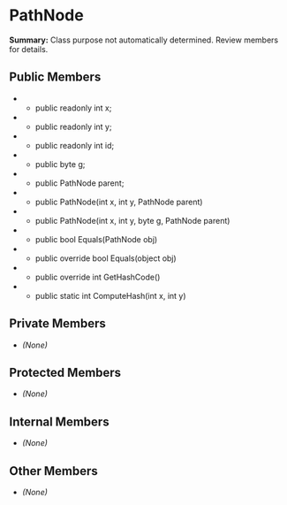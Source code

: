 # PathNode

**Summary:** Class purpose not automatically determined. Review members for details.

## Public Members
- - public readonly int x;
- - public readonly int y;
- - public readonly int id;
- - public byte g;
- - public PathNode parent;
- - public PathNode(int x, int y, PathNode parent)
- - public PathNode(int x, int y, byte g, PathNode parent)
- - public bool Equals(PathNode obj)
- - public override bool Equals(object obj)
- - public override int GetHashCode()
- - public static int ComputeHash(int x, int y)

## Private Members
- *(None)*

## Protected Members
- *(None)*

## Internal Members
- *(None)*

## Other Members
- *(None)*
